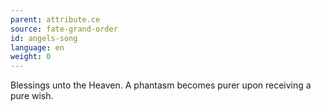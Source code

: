 ```yaml
---
parent: attribute.ce
source: fate-grand-order
id: angels-song
language: en
weight: 0
---
```


Blessings unto the Heaven.
A phantasm becomes purer upon receiving a pure wish.
